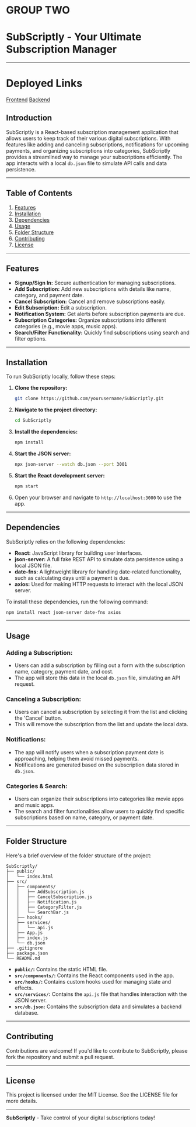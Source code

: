 # GROUP TWO

# **SubScriptly - Your Ultimate Subscription Manager**

---

# Deployed Links
[Frontend](https://subscriptly4u.netlify.app)
[Backend](https://subscriptly-server.onrender.com/users)

## **Introduction**

SubScriptly is a React-based subscription management application that allows users to keep track of their various digital subscriptions. With features like adding and canceling subscriptions, notifications for upcoming payments, and organizing subscriptions into categories, SubScriptly provides a streamlined way to manage your subscriptions efficiently. The app interacts with a local `db.json` file to simulate API calls and data persistence.

---

## **Table of Contents**

1. [Features](#features)
2. [Installation](#installation)
3. [Dependencies](#dependencies)
4. [Usage](#usage)
5. [Folder Structure](#folder-structure)
6. [Contributing](#contributing)
7. [License](#license)

---

## **Features**

- **Signup/Sign In:** Secure authentication for managing subscriptions.
- **Add Subscription:** Add new subscriptions with details like name, category, and payment date.
- **Cancel Subscription:** Cancel and remove subscriptions easily.
- **Edit Subscription:** Edit a subscription.
- **Notification System:** Get alerts before subscription payments are due.
- **Subscription Categories:** Organize subscriptions into different categories (e.g., movie apps, music apps).
- **Search/Filter Functionality:** Quickly find subscriptions using search and filter options.

---

## **Installation**

To run SubScriptly locally, follow these steps:

1. **Clone the repository:**

    ```bash
    git clone https://github.com/yourusername/SubScriptly.git
    ```

2. **Navigate to the project directory:**

    ```bash
    cd SubScriptly
    ```

3. **Install the dependencies:**

    ```bash
    npm install
    ```

4. **Start the JSON server:**

    ```bash
    npx json-server --watch db.json --port 3001
    ```

5. **Start the React development server:**

    ```bash
    npm start
    ```

6. Open your browser and navigate to `http://localhost:3000` to use the app.

---

## **Dependencies**

SubScriptly relies on the following dependencies:

- **React:** JavaScript library for building user interfaces.
- **json-server:** A full fake REST API to simulate data persistence using a local JSON file.
- **date-fns:** A lightweight library for handling date-related functionality, such as calculating days until a payment is due.
- **axios:** Used for making HTTP requests to interact with the local JSON server.

To install these dependencies, run the following command:

```bash
npm install react json-server date-fns axios
```

---

## **Usage**

### **Adding a Subscription:**

- Users can add a subscription by filling out a form with the subscription name, category, payment date, and cost.
- The app will store this data in the local `db.json` file, simulating an API request.

### **Canceling a Subscription:**

- Users can cancel a subscription by selecting it from the list and clicking the 'Cancel' button.
- This will remove the subscription from the list and update the local data.

### **Notifications:**

- The app will notify users when a subscription payment date is approaching, helping them avoid missed payments.
- Notifications are generated based on the subscription data stored in `db.json`.

### **Categories & Search:**

- Users can organize their subscriptions into categories like movie apps and music apps.
- The search and filter functionalities allow users to quickly find specific subscriptions based on name, category, or payment date.

---

## **Folder Structure**

Here's a brief overview of the folder structure of the project:

```
SubScriptly/
├── public/
│   └── index.html
├── src/
│   ├── components/
│   │   ├── AddSubscription.js
│   │   ├── CancelSubscription.js
│   │   ├── Notification.js
│   │   ├── CategoryFilter.js
│   │   └── SearchBar.js
│   ├── hooks/
│   ├── services/
│   │   └── api.js
│   ├── App.js
│   ├── index.js
│   └── db.json
├── .gitignore
├── package.json
└── README.md
```

- **`public/`:** Contains the static HTML file.
- **`src/components/`:** Contains the React components used in the app.
- **`src/hooks/`:** Contains custom hooks used for managing state and effects.
- **`src/services/`:** Contains the `api.js` file that handles interaction with the JSON server.
- **`src/db.json`:** Contains the subscription data and simulates a backend database.

---

## **Contributing**

Contributions are welcome! If you'd like to contribute to SubScriptly, please fork the repository and submit a pull request.

---

## **License**

This project is licensed under the MIT License. See the LICENSE file for more details.

---

**SubScriptly** - Take control of your digital subscriptions today!